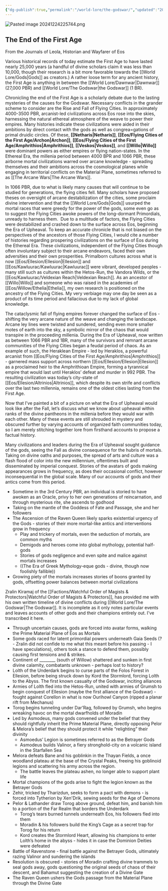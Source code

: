 ```yaml
---
{"dg-publish":true,"permalink":"/world-lore/the-godswar/","updated":"2024-12-24T23:02:05.943-05:00"}
---
```


![Pasted image 20241224225744.png](/img/user/Images/Pasted%20image%2020241224225744.png)
## The End of the First Age
From the Journals of Leola, Historian and Wayfarer of Eos

Various historical records of today estimate the First Age to have lasted nearly 25,000 years (a handful of divine scholars claim it was less than 10,000, though their research is a bit more favorable towards the [[World Lore/Gods\|Gods]] as creators.) A rather loose term for any ancient history, the First Age is anything in between the [[World Lore/Dawnwar\|Dawnwar]] (27,000 PBR) and [[World Lore/The Godswar\|the Godswar]] (1 BR). 

Chronicling the end of the First Age is a scholarly debate due to the lasting mysteries of the causes for the Godswar. Necessary conflicts in the grander scheme to consider are the Rise and Fall of Flying Cities. In approximately 4000-3500 PBR, arcanist-led civilizations across Eos rose into the skies, harnessing the natural ethereal atmosphere of the weave to power their empires. Many histories indicate these civilizations were aided in their ambitions by direct contact with the gods as well as congrea=gations of primal druidic circles. Of these, **[[Netharis\|Netharis]]**, **[[Eos/Flying Cities of the First Age/Archon\|Archon]]**, **[[Eos/Flying Cities of the First Age/Amphrithios\|Amphrithios]]**, **[[Veskos\|Veskos]]**, and **[[Willo\|Willo]]** were dominant powers as either empires or flying nation-states. In the Ethereal Era, the millenia period between 4000 BPR and 1066 PBR, these airborne mortal civilizations warred over arcane knowledge - spreading themselves and their ambitions across the cosmological planes while engaging in territorial conflicts on the Material Plane, sometimes referred to as [[The Arcane Wars\|The Arcane Wars]]. 

In 1066 PBR, due to what is likely many causes that will continue to be studied for generations, the flying cities fell. Many scholars have proposed theses on oversight of arcane destabilization of the cities, some proclaim divine intervention and that the [[World Lore/Gods\|Gods]] usurped the mortal races that were greedy for the power of the gods, some even go as to suggest the Flying Cities awoke powers of the long-dormant Primordials, unready to harness them.  Due to a multitude of factors, the Flying Cities were destabilized and crashed down to the surface across Eos, beginning the Era of Upheaval.
	To keep an accurate chronicle that is not biased on the perspectives of the ancestors of those Flying Cities, I would cite a number of histories regarding prospering civilizations on the surface of Eos during the Ethereal Era. These civilizations, independent of the Flying Cities though often involuntary subject to their arcane endeavors, faced their own adversities and their own prosperities. Primalborn cultures across what is now [[Eos/Ellesion/Ellesion\|Ellesion]] and [[Eos/Kawluurac/Kawluurac\|Kawluurac]] were vibrant, developed peoples - many still such as cultures within the Hetos-Run, the Vandora Wilds, or the [[Eos/Kawluurac/Veldexian Reach\|Veldexian Reach]]. As an ancestor of [[Willo\|Willo]] and someone who was raised in the academies of [[Eos/Willow/Ethelia\|Ethelia]], my own research is positioned on the ancestry of the Flying Cities. My very verbiage may one day be seen as a product of its time period and fallacious due to my lack of global knowledge.

The cataclysmic fall of flying empires forever changed the surface of Eos - shifting the very arcane nature of the weave and changing the landscape. Arcane ley lines were twisted and sundered, sending even more smaller motes of earth into the sky, a symbolic mirror of the chaos that would transpire in the proceeding millenia. During the Era of Upheaval, now written as between 1066 PBR and 1BR, many of the survivors and remnant arcane communities of the Flying Cities began a feudal period of chaos. As an example of such, the Heraklean Empire - led by Heraklos, a powerful arcanist from [[Eos/Flying Cities of the First Age/Amphrithios\|Amphrithios]] - garnered mass support across northern [[Eos/Ellesion/Ellesion\|Ellesion]] as a proclaimed heir to the Amphrithioan Empire, forming a tyrannical empire that would last until Heraklos’ defeat and murder in 992 PBR. The resulting civilization was today’s city-state of [[Eos/Ellesion/Altrinios\|Altrinios]], which despite its own strife and conflicts over the last two millennia, remains one of the oldest cities lasting from the First Age. 

Now that I’ve painted a bit of a picture on what the Era of Upheaval would look like after the Fall, let’s discuss what we know about upheaval within ranks of the divine pantheons in the millenia before they would war with each other. Many of these events are still shrouded in mystery and obscured further by varying accounts of organized faith communities today, so I am merely stitching together lore from firsthand accounts to propose a factual history. 

Many civilizations and leaders during the Era of Upheaval sought guidance of the gods, seeing the Fall as divine consequence for the hubris of mortals. Taking on divine oaths and purposes, the spread of arts and culture was a flash flood of color into the new millennium, oftentimes built and disseminated by imperial conquest. Stories of the avatars of gods making appearances grows in frequency, as does their occasional conflict, however inconsequential in the global scale. Many of our accounts of gods and their antics come from this period.

- Sometime in the 3rd Century PBR, an individual is storied to have awoken as an Oracle, privy to her own generations of reincarnation, and through mysterious rite, she ascends to godhood 
- Taking on the mantle of the Goddess of Fate and Passage, she and her followers 
- The Ascension of the Raven Queen likely sparks existential urgency of the Gods - stories of their more mortal-like antics and interventions grow in frequency 
	- Play and trickery of mortals, even the seduction of mortals, are common myths
	- Demigods and heroes come into global mythology, potential half-gods
	- Stories of gods negligence and even spite and malice against mortals increases 
	- ((The Era of Greek Mythology-eque gods - divine, though now foolishly fallible))
- Growing piety of the mortals increases stories of boons granted by gods, offsetting power balances between mortal civilizations

Zralin Kiramaj of the [[Factions/Watchful Order of Magists & Protectors\|Watchful Order of Magists & Protectors]], has provided me with his own written timeline of divine conflicts during [[World Lore/The Godswar\|The Godswar]]. It is incomplete as it only notes particular events and leaves accounts of other gods and their champions entirely out. I’ve transcribed it here.

- Through uncertain causes, gods are forced into avatar forms, walking the Prime Material Plane of Eos as Mortals
- Some gods raced for latent primordial powers underneath Gaia Seeds (? - Zralin did not confide to me what this meant before his passing - I have speculations), others took a stance to defend them, possibly causing first tensions and & strikes.
- Continent of ________ (south of Willow) shattered and sunken in first divine calamity, combatants unknown - perhaps lost to history?
- Lolth of the Underdark begins to curse parts of the Folos Forest in Ellesion, before being struck down by Kord the Stormlord, forcing Lolth to the Abyss. The first known casualty of the Godswar, inciting alliances
- Armies of Lolth fled into the Hetos-Run, united with armies of Grumsh to begin conquest of Ellesion (maybe the first alliance of the Godswar) - fought against Corellon in what is now Ourihowl Canyon (ripped a planar rift from Mechanus)
- Torog begins tunneling under Dar’Rag, followed by Grumsh, who begins wreaking havoc on the mortal dwarfholds of Moradin
- Led by Asmodeus, many gods convened under the belief that they should rightfully inherit the Prime Material Plane, directly opposing Pelor & Melora’s belief that they should protect it while “relighting” their divinity
	- Asmoedus’ Legion is sometimes referred to as the Betrayer Gods
	- Asmodeus builds Valinor, a fiery stronghold-city on a volcanic island in the Starfallen Sea
- Melora defeats Bane and his goblinkin in the Thayan Fields, a once woodland plateau at the base of the Crystal Peaks, freeing his goblinoid legions and scattering his army across the region.
	- The battle leaves the plateau ashen, no longer able to support plant life
- Mortal champions of the gods arise to fight the legion known as the Betrayer Gods
- Zehir, tricked by Tharizdun, seeks to form a pact with demons - is forced into Tytherion by Xen'Drik, sewing seeds for the Age of Demons
- Pelor & Lathander draw Torog above ground, defeat him, and banish him to a portion of the Far Realm that borders the Underdark
	- Torog’s tears burned tunnels underneath Eos, his followers fled into them
	- Moradin & his followers build the King’s Cage as a secret trap for Torog for his return
	- Kord creates the Stormlord Heart, allowing his champions to enter Lolth’s home in the abyss - hides it in case the Dominion Deities were defeated 
- Battle of Ravenstone - final battle against the Betrayer Gods, ultimately razing Valinor and sundering the islands
- Resolution is obscured - stories of Moradin crafting divine trammels to seal gods away, gods questioning the original seeds of chaos of their descent, and Bahamut suggesting the creation of a Divine Gate 
- The Raven Queen ushers the Gods passage from the Material Plane through the Divine Gate